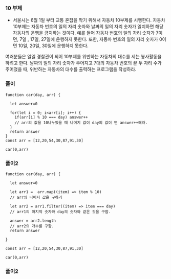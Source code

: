 ### 10 부제
- 서울시는 6월 1일 부터 교통 혼잡을 막기 위해서 자동차 10부제를 시행한다. 자동차 10부제는 자동차 번호의 일의 자리 숫자와 날짜의 일의 자리 숫자가 일치하면 해당 자동차의 운행을 금지하는 것이다. 예를 들어 자동차 번호의 일의 자리 숫자가 7이면, 7일 , 17일, 27일에 운행하지 못한다. 또한, 자동차 번호의 일의 자리 숫자가 0이면 10일, 20일, 30일에 운행하지 못한다. 

여러분들은 일일 경찰관이 되어 10부제를 위반하는 자동차의 대수를 세는 봉사활동을 하려고 한다. 날짜의 일의 자리 숫자가 주어지고 7대의 자동차 번호의 끝 두 자리 수가 주어졌을 때, 위반하는 자동차의 대수를 출력하는 프로그램을 작성하라. 

### 풀이
```
function car(day, arr) {

  let answer=0

  for(let i = 0; i<arr[i]; i++) {
    if(arr[i] % 10 === day) answer++ 
    // arr의 값을 10나누었을 때 나머지 값이 day의 값이 면 answer++해라.
  }
  return answer 
}
const arr = [12,20,54,30,87,91,30]

car(0,arr)
```

### 풀이2
```
function car(day, arr) {

  let answer=0

  let arr1 =  arr.map((item) => item % 10)
  // arr의 나머지 값을 구하기 
  
  let arr2 = arr1.filter((item) => item === day)
  // arr1의 마지막 숫자와 day의 숫자와 같은 것을 구함.

  answer = arr2.length
  // arr2의 개수를 구함.
  return answer
  
}

const arr = [12,20,54,30,87,91,30]

car(0,arr)

```

### 풀이2
```

```
